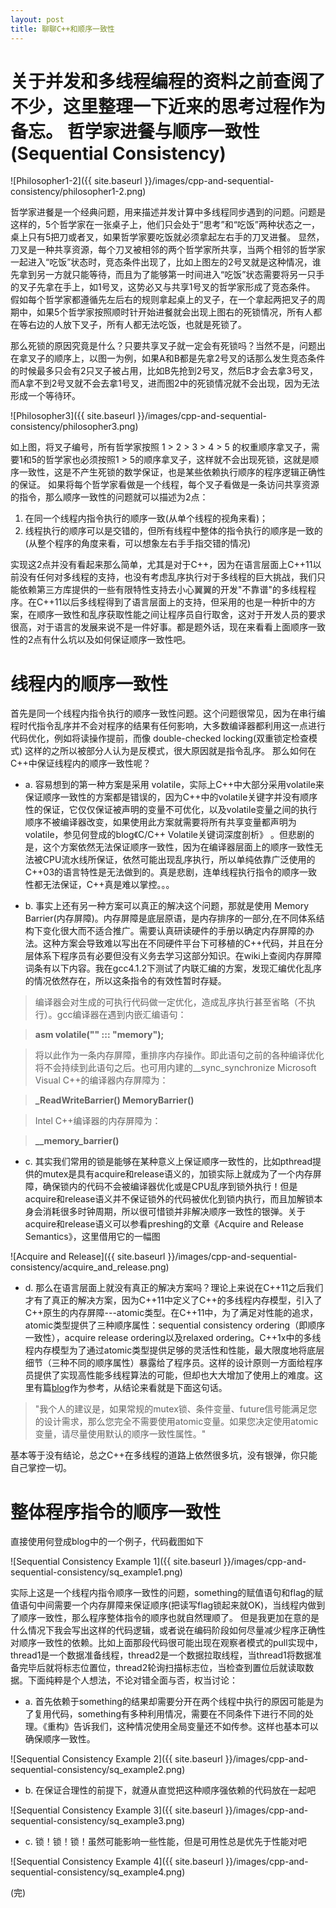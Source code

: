 ```yaml
---
layout: post
title: 聊聊C++和顺序一致性
---
```

关于并发和多线程编程的资料之前查阅了不少，这里整理一下近来的思考过程作为备忘。
哲学家进餐与顺序一致性(Sequential Consistency)
======

![Philosopher1-2]({{ site.baseurl }}/images/cpp-and-sequential-consistency/philosopher1-2.png)

哲学家进餐是一个经典问题，用来描述并发计算中多线程同步遇到的问题。问题是这样的，5个哲学家在一张桌子上，他们只会处于“思考”和“吃饭”两种状态之一，桌上只有5把刀或者叉，如果哲学家要吃饭就必须拿起左右手的刀叉进餐。
显然，刀叉是一种共享资源，每个刀叉被相邻的两个哲学家所共享，当两个相邻的哲学家一起进入“吃饭”状态时，竞态条件出现了，比如上图左的2号叉就是这种情况，谁先拿到另一方就只能等待，而且为了能够第一时间进入“吃饭”状态需要将另一只手的叉子先拿在手上，如1号叉，这势必又与共享1号叉的哲学家形成了竞态条件。
假如每个哲学家都遵循先左后右的规则拿起桌上的叉子，在一个拿起两把叉子的周期中，如果5个哲学家按照顺时针开始进餐就会出现上图右的死锁情况，所有人都在等右边的人放下叉子，所有人都无法吃饭，也就是死锁了。

那么死锁的原因究竟是什么？只要共享叉子就一定会有死锁吗？当然不是，问题出在拿叉子的顺序上，以图一为例，如果A和B都是先拿2号叉的话那么发生竞态条件的时候最多只会有2只叉子被占用，比如B先抢到2号叉，然后B才会去拿3号叉，而A拿不到2号叉就不会去拿1号叉，进而图2中的死锁情况就不会出现，因为无法形成一个等待环。

![Philosopher3]({{ site.baseurl }}/images/cpp-and-sequential-consistency/philosopher3.png)

如上图，将叉子编号，所有哲学家按照 1 > 2 > 3 > 4 > 5 的权重顺序拿叉子，需要1和5的哲学家也必须按照1 > 5的顺序拿叉子，这样就不会出现死锁，这就是顺序一致性，这是不产生死锁的数学保证，也是某些依赖执行顺序的程序逻辑正确性的保证。
如果将每个哲学家看做是一个线程，每个叉子看做是一条访问共享资源的指令，那么顺序一致性的问题就可以描述为2点：

1. 在同一个线程内指令执行的顺序一致(从单个线程的视角来看)；
2. 线程执行的顺序可以是交错的，但所有线程中整体的指令执行的顺序是一致的(从整个程序的角度来看，可以想象左右手手指交错的情况)

实现这2点并没有看起来那么简单，尤其是对于C++，因为在语言层面上C++11以前没有任何对多线程的支持，也没有考虑乱序执行对于多线程的巨大挑战，我们只能依赖第三方库提供的一些有限特性支持去小心翼翼的开发"不靠谱"的多线程程序。在C++11以后多线程得到了语言层面上的支持，但采用的也是一种折中的方案，在顺序一致性和乱序获取性能之间让程序员自行取舍，这对于开发人员的要求很高，对于语言的发展来说不是一件好事。都是题外话，现在来看看上面顺序一致性的2点有什么坑以及如何保证顺序一致性吧。

线程内的顺序一致性
======
首先是同一个线程内指令执行的顺序一致性问题。这个问题很常见，因为在串行编程时代指令乱序并不会对程序的结果有任何影响，大多数编译器都利用这一点进行代码优化，例如将读操作提前，而像 double-checked locking(双重锁定检查模式) 这样的之所以被部分人认为是反模式，很大原因就是指令乱序。
那么如何在C++中保证线程内的顺序一致性呢？

* a. 容易想到的第一种方案是采用 volatile，实际上C++中大部分采用volatile来保证顺序一致性的方案都是错误的，因为C++中的volatile关键字并没有顺序性的保证，它仅仅保证被声明的变量不可优化，以及volatile变量之间的执行顺序不被编译器改变，如果使用此方案就需要将所有共享变量都声明为volatile，参见何登成的blog《C/C++ Volatile关键词深度剖析》 。但悲剧的是，这个方案依然无法保证顺序一致性，因为在编译器层面上的顺序一致性无法被CPU流水线所保证，依然可能出现乱序执行，所以单纯依靠广泛使用的C++03的语言特性是无法做到的。真是悲剧，连单线程执行指令的顺序一致性都无法保证，C++真是难以掌控。。。

* b. 事实上还有另一种方案可以真正的解决这个问题，那就是使用 Memory Barrier(内存屏障)。内存屏障是底层原语，是内存排序的一部分,在不同体系结构下变化很大而不适合推广。需要认真研读硬件的手册以确定内存屏障的办法。这种方案会导致难以写出在不同硬件平台下可移植的C++代码，并且在分层体系下程序员有必要但没有义务去学习这部分知识。在wiki上查阅内存屏障词条有以下内容。我在gcc4.1.2下测试了内联汇编的方案，发现汇编优化乱序的情况依然存在，所以这条指令的有效性暂时存疑。

> 编译器会对生成的可执行代码做一定优化，造成乱序执行甚至省略（不执行）。gcc编译器在遇到内嵌汇编语句：

> **asm volatile("" ::: "memory");**

> 将以此作为一条内存屏障，重排序内存操作。即此语句之前的各种编译优化将不会持续到此语句之后。也可用内建的__sync_synchronize
> Microsoft Visual C++的编译器内存屏障为：

> **_ReadWriteBarrier() MemoryBarrier()**

> Intel C++编译器的内存屏障为：

> **__memory_barrier()**

* c. 其实我们常用的锁是能够在某种意义上保证顺序一致性的，比如pthread提供的mutex是具有acquire和release语义的，加锁实际上就成为了一个内存屏障，确保锁内的代码不会被编译器优化或是CPU乱序到锁外执行！但是acquire和release语义并不保证锁外的代码被优化到锁内执行，而且加解锁本身会消耗很多时钟周期，所以很可惜锁并非解决顺序一致性的银弹。关于acquire和release语义可以参看preshing的文章《Acquire and Release Semantics》，这里借用它的一幅图

![Acquire and Release]({{ site.baseurl }}/images/cpp-and-sequential-consistency/acquire_and_release.png)

* d. 那么在语言层面上就没有真正的解决方案吗？理论上来说在C++11之后我们才有了真正的解决方案，因为C++11中定义了C++的多线程内存模型，引入了C++原生的内存屏障---atomic类型。在C++11中，为了满足对性能的追求，atomic类型提供了三种顺序属性：sequential consistency ordering（即顺序一致性），acquire release ordering以及relaxed ordering。C++1x中的多线程内存模型为了通过atomic类型提供足够的灵活性和性能，最大限度地将底层细节（三种不同的顺序属性）暴露给了程序员。这样的设计原则一方面给程序员提供了实现高性能多线程算法的可能，但却也大大增加了使用上的难度。这里有篇[blog](http://www.parallellabs.com/2011/08/27/c-plus-plus-memory-model)作为参考，从结论来看就是下面这句话。

> "我个人的建议是，如果常规的mutex锁、条件变量、future信号能满足您的设计需求，那么您完全不需要使用atomic变量。如果您决定使用atomic变量，请尽量使用默认的顺序一致性属性。"

基本等于没有结论，总之C++在多线程的道路上依然很多坑，没有银弹，你只能自己掌控一切。

整体程序指令的顺序一致性
======
直接使用何登成blog中的一个例子，代码截图如下

![Sequential Consistency Example 1]({{ site.baseurl }}/images/cpp-and-sequential-consistency/sq_example1.png)

实际上这是一个线程内指令顺序一致性的问题，something的赋值语句和flag的赋值语句中间需要一个内存屏障来保证顺序(把读写flag锁起来就OK)，当线程内做到了顺序一致性，那么程序整体指令的顺序也就自然理顺了。
但是我更加在意的是什么情况下我会写出这样的代码逻辑，或者说在编码阶段如何尽量减少程序正确性对顺序一致性的依赖。比如上面那段代码很可能出现在观察者模式的pull实现中，thread1是一个数据准备线程，thread2是一个数据拉取线程，当thread1将数据准备完毕后就将标志位置位，thread2轮询扫描标志位，当检查到置位后就读取数据。下面纯粹是个人想法，不论对错全面与否，权当讨论：

* a. 首先依赖于something的结果却需要分开在两个线程中执行的原因可能是为了复用代码，something有多种利用情况，需要在不同条件下进行不同的处理。《重构》告诉我们，这种情况使用全局变量还不如传参。这样也基本可以确保顺序一致性。

![Sequential Consistency Example 2]({{ site.baseurl }}/images/cpp-and-sequential-consistency/sq_example2.png)

* b. 在保证合理性的前提下，就遵从直觉把这种顺序强依赖的代码放在一起吧

![Sequential Consistency Example 3]({{ site.baseurl }}/images/cpp-and-sequential-consistency/sq_example3.png)

* c. 锁！锁！锁！虽然可能影响一些性能，但是可用性总是优先于性能对吧

![Sequential Consistency Example 4]({{ site.baseurl }}/images/cpp-and-sequential-consistency/sq_example4.png)

(完)
